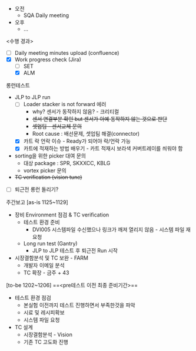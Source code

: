 - 오전
	- SQA Daily meeting
- 오후
	- ...

<수행 경과>
- [ ] Daily meeting minutes upload (confluence)
- [x] Work progress check (Jira)
	- [ ] SET
	- [x] ALM

롱런테스트
- JLP to JLP run
	- [ ] Loader stacker is not forward 에러
		- why? 센서가 동작하지 않음? - 크리티컬
		- ~~센서 연결부분 확인 but 센서가 아예 동작하지 않는 것으로 판단~~
		- ~~셋업팀 - 센서교체 문의~~
		- Root cause : 배선문제, 셋업팀 해결(connector)
	- [x] 카트 락 언락 이슈 - Ready가 되어야 락/언락 가능
	- [x] 카트에 적재하는 방법 배우기 - 카트 적재시 보라색 커버트레이를 씌워야 함
- sorting을 위한 picker 대여 문의
	- 대상 package : SPR, SKXXCC, KBLG
	- vortex picker 문의
- ~~TC verification (vision tune)~~
- [ ] 퇴근전 롱런 돌리기?

주간보고
[as-is 1125~1129]
- 장비 Environment 점검 & TC verification
    - 테스트 환경 준비
	    - DVI005 시스템파일 수신했으나 링크가 깨져 열리지 않음 - 시스템 파일 재요청
    - Long run test (Gantry)
	    - JLP to JLP 테스트 후 퇴근전 Run 시작
- 시장결함분석 및 TC 보완 - FARM
	- 개발자 이메일 분석
	- TC 확장 - 금주 + 43

[to-be 1202~1206]
==<pre테스트 이전 최종 준비기간>==
- 테스트 환경 점검
	- 본실험 이전까지 테스트 진행하면서 부족한것을 파악
	- 시료 및 레시피확보
	- 시스템 파일 요청
- TC 설계
	- 시장결함분석 - Vision
	- 기존 TC 고도화 진행
